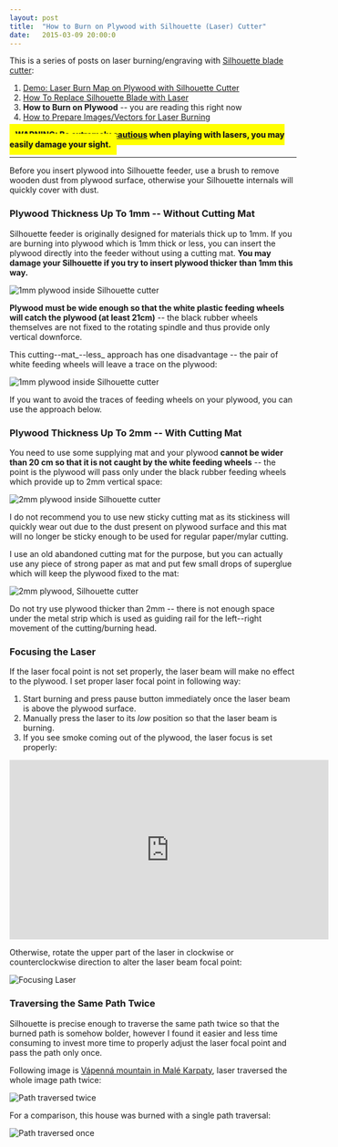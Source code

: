 ```yaml
---
layout: post
title:  "How to Burn on Plywood with Silhouette (Laser) Cutter"
date:   2015-03-09 20:00:0
---
```


This is a series of posts on laser burning/engraving with [Silhouette blade cutter](http://www.silhouetteamerica.com/shop):

1. [Demo: Laser Burn Map on Plywood with Silhouette Cutter]({{site.baseurl}}/2015/02/22/burning-map-on-plywood-with-silhouette-cutter.html)
2. [How To Replace Silhouette Blade with Laser]({{site.baseurl}}/2015/03/02/how-to-replace-silhouette-blade-with-laser.html)
3. __How to Burn on Plywood__ -- you are reading this right now
4. [How to Prepare Images/Vectors for Laser Burning]({{site.baseurl}}/2015/03/22/how-to-prepare-images-for-laser-burning.html)

<span style=" background-color: yellow; padding: 10px; font-weight: 800 !important"> WARNING: [Be extremely cautious](http://www.laserpointersafety.com/laser-hazards_head-eyes/laser-hazards_head-eyes.html) when playing with lasers, you may easily damage your sight.</span>

------------

Before you insert plywood into Silhouette feeder, use a brush to remove wooden dust from plywood surface, otherwise your Silhouette internals will quickly cover with dust.

### Plywood Thickness Up To 1mm -- Without Cutting Mat

Silhouette feeder is originally designed for materials thick up to 1mm. If you are burning into plywood which is 1mm thick or less, you can insert the plywood directly into the feeder without using a cutting mat. __You may damage your Silhouette if you try to insert plywood thicker than 1mm this way.__

![1mm plywood inside Silhouette cutter]({{site.baseurl}}/images/plywood-laser-01.jpg "1mm plywood inside Silhouette cutter")


__Plywood must be wide enough so that the white plastic feeding wheels will catch the plywood (at least 21cm)__ -- the black rubber wheels themselves are not fixed to the rotating spindle and thus provide only vertical downforce.

This cutting--mat_--less_ approach has one disadvantage -- the pair of white feeding wheels will leave a trace on the plywood:

![1mm plywood inside Silhouette cutter]({{site.baseurl}}/images/plywood-laser-02.jpg "1mm plywood inside Silhouette cutter")

If you want to avoid the traces of feeding wheels on your plywood, you can use the approach below.

### Plywood Thickness Up To 2mm -- With Cutting Mat

You need to use some supplying mat and your plywood __cannot be wider than 20 cm so that it is not caught by the white feeding wheels__ -- the point is the plywood will pass only under the black rubber feeding wheels which provide up to 2mm vertical space:

![2mm plywood inside Silhouette cutter]({{site.baseurl}}/images/plywood-laser-03.jpg "2mm plywood inside Silhouette cutter")

I do not recommend you to use new sticky cutting mat as its stickiness will quickly wear out due to the dust present on plywood surface and this mat will no longer be sticky enough to be used for regular paper/mylar cutting.

I use an old abandoned cutting mat for the purpose, but you can actually use any piece of strong paper as mat and put few small drops of superglue which will keep the plywood fixed to the mat:

![2mm plywood, Silhouette cutter]({{site.baseurl}}/images/plywood-laser-04.jpg "2mm plywood, Silhouette cutter")

Do not try use plywood thicker than 2mm -- there is not enough space under the metal strip which is used as guiding rail for the left--right movement of the cutting/burning head. 

### Focusing the Laser

If the laser focal point is not set properly, the laser beam will make no effect to the plywood.
I set proper laser focal point in following way:

1. Start burning and press pause button immediately once the laser beam is above the plywood surface.
2. Manually press the laser to its _low_ position so that the laser beam is burning.
3. If you see smoke coming out of the plywood, the laser focus is set properly: 

<iframe width="560" height="315" src="https://www.youtube.com/embed/ACFGVa-5SZM" frameborder="0" allowfullscreen></iframe> 

Otherwise, rotate the upper part of the laser in clockwise or counterclockwise direction to alter the laser beam focal point:

![Focusing Laser]({{site.baseurl}}/images/laser-wiring-02.jpg "Focusing Laser")

### Traversing the Same Path Twice

Silhouette is precise enough to traverse the same path twice so that the burned path is somehow bolder, however I found it easier and less time consuming to invest more time to properly adjust the laser focal point and pass the path only once.

Following image is [Vápenná mountain in Malé Karpaty](http://goo.gl/SXC2AJ), laser traversed the whole image path twice:

![Path traversed twice]({{site.baseurl}}/images/plywood-laser-05.jpg "Path traversed twice")

For a comparison, this house was burned with a single path traversal:

![Path traversed once]({{site.baseurl}}/images/plywood-laser-06.jpg "Path traversed once")
